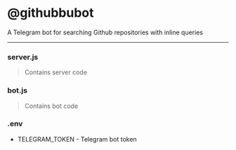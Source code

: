 @githubbubot
==========

A Telegram bot for searching Github repositories with inline queries

***

### server.js
> Contains server code

### bot.js
> Contains bot code

### .env

* TELEGRAM_TOKEN - Telegram bot token